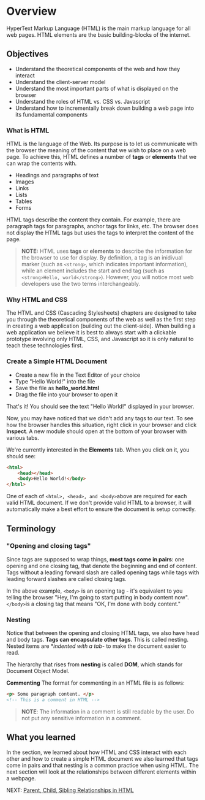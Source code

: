 # Overview

HyperText Markup Language (HTML) is the main markup language for all web pages. HTML elements are the basic building-blocks of the internet.

## Objectives

- Understand the theoretical components of the web and how they interact
- Understand the client-server model
- Understand the most important parts of what is displayed on the browser
- Understand the roles of HTML vs. CSS vs. Javascript
- Understand how to incrementally break down building a web page into its fundamental components

### What is HTML

HTML is the language of the Web. Its purpose is to let us communicate with the browser the meaning of the content that we wish to place on a web page. To achieve this, HTML defines a number of **tags** or **elements** that we can wrap the contents with.

- Headings and paragraphs of text
- Images
- Links
- Lists
- Tables
- Forms

HTML tags describe the content they contain. For example, there are paragraph tags for paragraphs, anchor tags for links, etc. The browser does not display the HTML tags but uses the tags to interpret the content of the page.

> **NOTE:** HTML uses **tags** or **elements** to describe the information for the browser to use for display. By definition, a tag is an inidivual marker (such as `<strong>`, which indicates important information), while an element includes the start and end tag (such as `<strong>Hello, world</strong>`). However, you will notice most web developers use the two terms interchangeably.

### Why HTML and CSS

The HTML and CSS (Cascading Stylesheets) chapters are designed to take you through the theoretical components of the web as well as the first step in creating a web application (building out the client-side). When building a web application we believe it is best to always start with a clickable prototype involving only HTML, CSS, and Javascript so it is only natural to teach these technologies first.

### Create a Simple HTML Document

- Create a new file in the Text Editor of your choice
- Type "Hello World!" into the file
- Save the file as **hello_world.html**
- Drag the file into your browser to open it

That's it! You should see the text "Hello World!" displayed in your browser.

Now, you may have noticed that we didn't add any tags to our text. To see how the browser handles this situation, right click in your browser and click **Inspect**. A new module should open at the bottom of your browser with various tabs.

We're currently interested in the **Elements** tab. When you click on it, you should see:

``` html
<html>
    <head></head>
    <body>Hello World!</body>
</html>
```

One of each of ```<html>, <head>, and <body>```above are required for each valid HTML document. If we don't provide valid HTML to a browser, it will automatically make a best effort to ensure the document is setup correctly.

## Terminology

### "Opening and closing tags"

Since tags are supposed to wrap things, **most tags come in pairs**: one opening and one closing tag, that denote the beginning and end of content. Tags without a leading forward slash are called opening tags while tags with leading forward slashes are called closing tags.

In the above example, `<body>` is an opening tag - it's equivalent to you telling the browser "Hey, I'm going to start putting in body content now". `</body>`is a closing tag that means "OK, I'm done with body content."

### Nesting

Notice that between the opening and closing HTML tags, we also have head and body tags. **Tags can encapsulate other tags**. This is called nesting. Nested items are **indented with a tab*- to make the document easier to read.

The hierarchy that rises from **nesting** is called **DOM**, which stands for Document Object Model.

**Commenting**
The format for commenting in an HTML file is as follows:

``` html
<p> Some paragraph content. </p>
<!-- This is a comment in HTML -->
```

> **NOTE**: The information in a comment is still readable by the user. Do not put any sensitive information in a comment.

## What you learned

In the section, we learned about how HTML and CSS interact with each other and how to create a simple HTML document we also learned that tags come in pairs and that nesting is a common practice when using HTML. The next section will look at the relationships between different elements within a webpage.

NEXT: [Parent, Child, Sibling Relationships in HTML](./parent_child_relationship.md)
